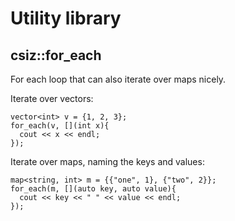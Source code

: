 Utility library
===============

csiz::for_each
--------------

For each loop that can also iterate over maps nicely.

Iterate over vectors:
    
    vector<int> v = {1, 2, 3};
    for_each(v, [](int x){
      cout << x << endl;
    });

Iterate over maps, naming the keys and values:
  
    map<string, int> m = {{"one", 1}, {"two", 2}};
    for_each(m, [](auto key, auto value){
      cout << key << " " << value << endl;
    });

